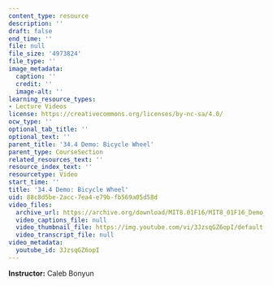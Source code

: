 ```yaml
---
content_type: resource
description: ''
draft: false
end_time: ''
file: null
file_size: '4973824'
file_type: ''
image_metadata:
  caption: ''
  credit: ''
  image-alt: ''
learning_resource_types:
- Lecture Videos
license: https://creativecommons.org/licenses/by-nc-sa/4.0/
ocw_type: ''
optional_tab_title: ''
optional_text: ''
parent_title: '34.4 Demo: Bicycle Wheel'
parent_type: CourseSection
related_resources_text: ''
resource_index_text: ''
resourcetype: Video
start_time: ''
title: '34.4 Demo: Bicycle Wheel'
uid: 88c8d5be-2acc-7ea4-e79b-fb569a05d58d
video_files:
  archive_url: https://archive.org/download/MIT8.01F16/MIT8_01F16_Demo_34_360p.mp4
  video_captions_file: null
  video_thumbnail_file: https://img.youtube.com/vi/3JzsqGZ6opI/default.jpg
  video_transcript_file: null
video_metadata:
  youtube_id: 3JzsqGZ6opI
---
```

**Instructor:** Caleb Bonyun